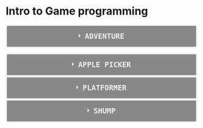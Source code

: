 # Intro to Game programming
<style>
.wrap-collabsible {
  margin-bottom: 1.2rem 0;
}

input[type='checkbox'] {
  display: none;
}

.lbl-toggle {
  display: block;

  font-weight: bold;
  font-family: monospace;
  font-size: 1.2rem;
  text-transform: uppercase;
  text-align: center;

  padding: 1rem;

  background: #888;
  color: #eee;

  cursor: pointer;

  border-style: solid;
  border-radius: 5px;
  transition: all 0.25s ease-out;

}

.lbl-toggle:hover {
  color: #333;
}

.lbl-toggle::before {
  content: ' ';
  display: inline-block;

  border-top: 5px solid transparent;
  border-bottom: 5px solid transparent;
  border-left: 5px solid currentColor;
  vertical-align: middle;
  margin-right: .7rem;
  transform: translateY(-2px);

  transition: transform .2s ease-out;
}

.toggle:checked + .lbl-toggle::before {
  transform: rotate(90deg) translateX(-3px);
}

.collapsible-content {
  max-height: 0px;
  overflow: hidden;
  transition: max-height .25s ease-in-out;
}

.toggle:checked + .lbl-toggle + .collapsible-content {
  max-height: 100vh;
}

.toggle:checked + .lbl-toggle {
  border-bottom-right-radius: 0;
  border-bottom-left-radius: 0;
}

.collapsible-content .content-inner {
  background: rgba(60, 60, 60, .2);
  border-bottom: 1px solid rgba(60, 60, 60, .45);
  border-bottom-left-radius: 7px;
  border-bottom-right-radius: 7px;
  padding: .5rem 1rem;
}
</style>

<div class="wrap-collabsible">
  <input id="collapsible1" class="toggle" type="checkbox">
  <label for="collapsible1" class="lbl-toggle">Adventure</label>
  <div class="collapsible-content">
    <div class="content-inner">
    <iframe frameborder="0" src="https://itch.io/embed/735139" width="100%" height="150"><a href="https://moritomo.itch.io/adventure">Adventure by Moritomo</a></iframe>
    </div>
  </div>
</div>
<p style="margin-bottom: 5px;"></p>

<div class="wrap-collabsible" margin>
  <input id="collapsible2" class="toggle" type="checkbox">
  <label for="collapsible2" class="lbl-toggle">Apple Picker</label>
  <div class="collapsible-content">
    <div class="content-inner">
    <iframe frameborder="0" src="https://itch.io/embed/735145" width="450" height="150"><a href="https://moritomo.itch.io/applepicker">ApplePicker by Moritomo</a></iframe>
    </div>
  </div>
</div>

<div class="wrap-collabsible">
  <input id="collapsible3" class="toggle" type="checkbox">
  <label for="collapsible3" class="lbl-toggle">Platformer</label>
  <div class="collapsible-content">
    <div class="content-inner">
      <iframe frameborder="0" src="https://itch.io/embed/734509" width="450" height="150"><a href="https://moritomo.itch.io/platformer">Platformer by Moritomo</a></iframe>
    </div>
  </div>
</div>

<div class="wrap-collabsible">
  <input id="collapsible4" class="toggle" type="checkbox">
  <label for="collapsible4" class="lbl-toggle">Shump</label>
  <div class="collapsible-content">
    <div class="content-inner">
      <p style="margin: 0px;">Shump (Shoot them up) is a shooting game.</p>
      <iframe frameborder="0" src="https://itch.io/embed/735154?linkback=true" width="450" height="150"><a href="https://moritomo.itch.io/shump">Shump by Moritomo</a></iframe>
    </div>
  </div>
</div>
